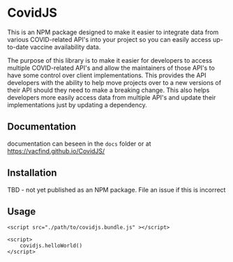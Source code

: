 # CovidJS

This is an NPM package designed to make it easier to integrate data from various COVID-related API's into your project so you can easily access up-to-date vaccine availability data.

The purpose of this library is to make it easier for developers to access multiple COVID-related API's and allow the maintainers of those API's to have some control over client implementations. This provides the API developers with the ability to help move projects over to a new versions of their API should they need to make a breaking change. This also helps developers more easily access data from multiple API's and update their implementations just by updating a dependency.  

## Documentation
documentation can beseen in the `docs` folder or at https://vacfind.github.io/CovidJS/

## Installation
TBD - not yet published as an NPM package. File an issue if this is incorrect

## Usage

```
<script src="./path/to/covidjs.bundle.js" ></script>

<script>
	covidjs.helloWorld()
</script>
```

